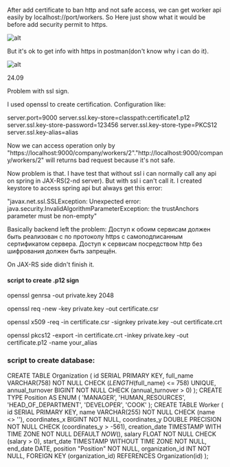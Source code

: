 After add certificate to ban http and not safe access, we can get worker api easily by localhost://port/workers. So Here just show what it would be before add security permit to https.

![alt](https://github.com/LiaoYihong-1/SOA/tree/dev/lab2/note.png)

But it's ok to get info with https in postman(don't know why i can do it).

![alt](https://github.com/LiaoYihong-1/SOA/tree/dev/lab2/note1.png)



24.09

Problem with ssl sign.

I used openssl to create certification. Configuration like:

server.port=9000
server.ssl.key-store=classpath:certificate1.p12
server.ssl.key-store-password=123456
server.ssl.key-store-type=PKCS12
server.ssl.key-alias=alias

Now we can access operation only by "https://localhost:9000/company/workers/2"."http://localhost:9000/company/workers/2" will returns bad request because it's not safe.

Now problem is that. I have test that without ssl i can normally call any api on spring in JAX-RS(2-nd server). But with ssl i can't call it. I created keystore to access spring api but always get this error:

"javax.net.ssl.SSLException: Unexpected error: java.security.InvalidAlgorithmParameterException: the trustAnchors parameter must be non-empty"

Basically backend left the problem: Доступ к обоим сервисам должен быть реализован с по протоколу https с самоподписанным сертификатом сервера. Доступ к сервисам посредством http без шифрования должен быть запрещён.

On JAX-RS side didn't finish it.

#### script to create .p12 sign

  openssl genrsa -out private.key 2048

  openssl req -new -key private.key -out certificate.csr

  openssl x509 -req -in certificate.csr -signkey private.key -out certificate.crt

openssl pkcs12 -export -in certificate.crt -inkey private.key -out certificate.p12 -name your_alias

### script to create database:

CREATE TABLE Organization (
                              id SERIAL PRIMARY KEY,
                              full_name VARCHAR(758) NOT NULL CHECK (*LENGTH*(full_name) <= 758) UNIQUE,
                              annual_turnover BIGINT NOT NULL CHECK (annual_turnover > 0)
);
CREATE TYPE Position AS ENUM (
    'MANAGER',
    'HUMAN_RESOURCES',
    'HEAD_OF_DEPARTMENT',
    'DEVELOPER',
    'COOK'
);
CREATE TABLE Worker (
                        id SERIAL PRIMARY KEY,
                        name VARCHAR(255) NOT NULL CHECK (name <> ''),
                        coordinates_x BIGINT NOT NULL,
                        coordinates_y DOUBLE PRECISION NOT NULL CHECK (coordinates_y > -561),
                        creation_date TIMESTAMP WITH TIME ZONE NOT NULL DEFAULT *NOW*(),
                        salary FLOAT NOT NULL CHECK (salary > 0),
                        start_date TIMESTAMP WITHOUT TIME ZONE NOT NULL,
                        end_date DATE,
                        position "Position" NOT NULL,
                        organization_id INT NOT NULL,
                        FOREIGN KEY (organization_id) REFERENCES Organization(id)
);
